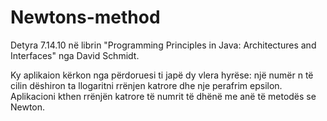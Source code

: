 # Newtons-method

Detyra 7.14.10 në librin "Programming Principles in Java: Architectures and Interfaces" nga David Schmidt.

Ky aplikaion kërkon nga përdoruesi ti japë dy vlera hyrëse: një numër n të cilin dëshiron ta llogaritni rrënjen katrore dhe nje perafrim epsilon. Aplikacioni kthen rrënjën katrore të numrit të dhënë me anë të metodës se Newton.
